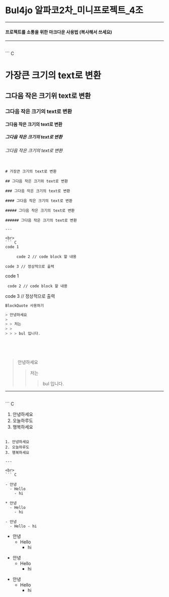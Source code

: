 # Bul4jo 알파코2차\_미니프로젝트\_4조

---

#### 프로젝트를 소통을 위한 마크다운 사용법 (복사해서 쓰세요)

---

<br>
``` C

# 가장큰 크기의 text로 변환

## 그다음 작은 크기위 text로 변환

### 그다음 작은 크기의 text로 변환

#### 그다음 작은 크기의 text로 변환

##### 그다음 작은 크기의 text로 변환

###### 그다음 작은 크기의 text로 변환

````

# 가장큰 크기의 text로 변환

## 그다음 작은 크기위 text로 변환

### 그다음 작은 크기의 text로 변환

#### 그다음 작은 크기의 text로 변환

##### 그다음 작은 크기의 text로 변환

###### 그다음 작은 크기의 text로 변환

---

<br>
``` C
code 1

     code 2 // code block 할 내용

code 3 // 정상적으로 출력

````

code 1

     code 2 // code block 할 내용

code 3 // 정상적으로 출력

```C
BlockQuote 사용하기

> 안녕하세요
>
> > 저는
> >
> > > bul 입니다.
```

## <br>

> 안녕하세요
>
> > 저는
> >
> > > bul 입니다.

---

<br>
``` C

1. 안녕하세요
2. 오늘하루도
3. 행복하세요

````

1. 안녕하세요
2. 오늘하루도
3. 행복하세요

---

<br>
``` C

- 안녕
  - Hello
    - hi

* 안녕
  - Hello
    - hi

- 안녕
  - Hello - hi
````

- 안녕
  - Hello
    - hi

* 안녕
  - Hello
    - hi

- 안녕
  - Hello
    - hi
